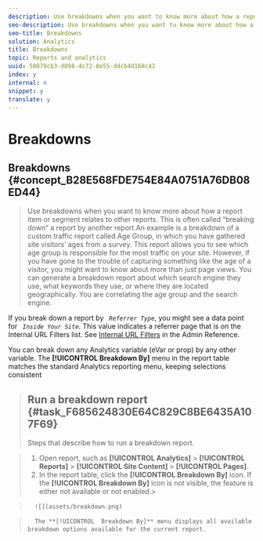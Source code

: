 ```yaml
---
description: Use breakdowns when you want to know more about how a report item or segment relates to other reports. This is often called “breaking down” a report by another report.
seo-description: Use breakdowns when you want to know more about how a report item or segment relates to other reports. This is often called “breaking down” a report by another report.
seo-title: Breakdowns
solution: Analytics
title: Breakdowns
topic: Reports and analytics
uuid: 50879cb3-d898-4c72-8e55-ddcb4d168c42
index: y
internal: n
snippet: y
translate: y
---
```


# Breakdowns

## Breakdowns {#concept_B28E568FDE754E84A0751A76DB08ED44}
>Use breakdowns when you want to know more about how a report item or segment relates to other reports. This is often called “breaking down” a report by another report.An example is a breakdown of a custom traffic report called Age Group, in which you have gathered site visitors’ ages from a survey. This report allows you to see which age group is responsible for the most traffic on your site. However, if you have gone to the trouble of capturing something like the age of a visitor, you might want to know about more than just page views. You can generate a breakdown report about which search engine they use, what keywords they use, or where they are located geographically. You are correlating the age group and the search engine. 

If you break down a report by *` Referrer Type`*, you might see a data point for *` Inside Your Site`*. This value indicates a referrer page that is on the Internal URL Filters list. See [ Internal URL Filters](http://marketing.adobe.com/resources/help/en_US/reference/index.html?f=internal_URL_filter) in the Admin Reference. 

You can break down any Analytics variable (eVar or prop) by any other variable. The **[!UICONTROL  Breakdown By]** menu in the report table matches the standard Analytics reporting menu, keeping selections consistent 
>## Run a breakdown report {#task_F685624830E64C829C8BE6435A107F69}
>Steps that describe how to run a breakdown report.
<!-- t_reports_breakdown.xml -->

>1. Open report, such as **[!UICONTROL  Analytics]** > **[!UICONTROL  Reports]** > **[!UICONTROL  Site Content]** > **[!UICONTROL  Pages]**.
>1. In the report table, click the **[!UICONTROL  Breakdown By]** icon.
>   If the **[!UICONTROL  Breakdown By]** icon is not visible, the feature is either not available or not enabled.>

>       ![](assets/breakdown.png) 

>       The **[!UICONTROL  Breakdown By]** menu displays all available breakdown options available for the current report. 
